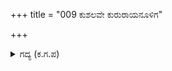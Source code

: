 +++
title = "009 ಕುಶಲವೇ ಕುರುರಾಯನೂಳಿಗ"

+++

<details><summary>ಗದ್ಯ (ಕ.ಗ.ಪ) </summary>

9. ಕೌರವನ ಕೋಟಲೆಗಳಿಂದ ನೀವು ಮುಕ್ತರೆ? ನಿಮ್ಮ ವನವಾಸದ ಅವಧಿ ಮುಗಿಯುತ್ತ ಬಂದಿತೆ ? ವನವನಾಂತರಗಳಲ್ಲಿ ಸುಳಿದು ಬಳಲಿದ್ದೀರಲ್ಲವೆ ? ಅರ್ಜುನನು ಪರಮೇಶ್ವರನ ಪಾಶುಪತಾಸ್ತ್ರವನ್ನು  ಸಂಪಾದಿಸಿದ್ದರಿಂದ ನಮಗೆ ಸಂತೋಷವಾಯಿತು.  ಇದು ನಮ್ಮ ಪುಣ್ಯ ಎಂದು ಶ್ರೀಹರಿಯು ಹೇಳಿದನು.
</details>

